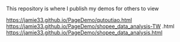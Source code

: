 This repository is where I publish my demos for others to view

https://jamie33.github.io/PageDemo/qutoutiao.html
https://jamie33.github.io/PageDemo/shopee_data_analysis-TW .html
https://jamie33.github.io/PageDemo/shopee_data_analysis.html
